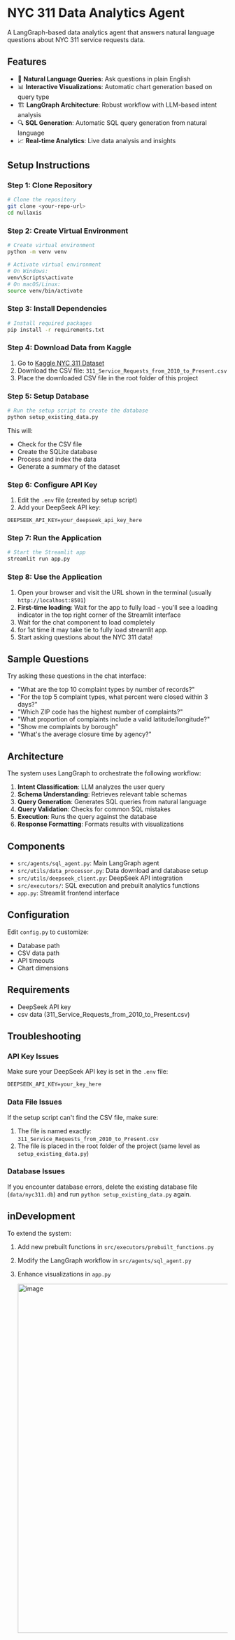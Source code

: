 # NYC 311 Data Analytics Agent

A LangGraph-based data analytics agent that answers natural language questions about NYC 311 service requests data.

## Features

- 🤖 **Natural Language Queries**: Ask questions in plain English
- 📊 **Interactive Visualizations**: Automatic chart generation based on query type
- 🏗️ **LangGraph Architecture**: Robust workflow with LLM-based intent analysis
- 🔍 **SQL Generation**: Automatic SQL query generation from natural language
- 📈 **Real-time Analytics**: Live data analysis and insights

## Setup Instructions

### Step 1: Clone Repository

```bash
# Clone the repository
git clone <your-repo-url>
cd nullaxis
```

### Step 2: Create Virtual Environment

```bash
# Create virtual environment
python -m venv venv

# Activate virtual environment
# On Windows:
venv\Scripts\activate
# On macOS/Linux:
source venv/bin/activate
```

### Step 3: Install Dependencies

```bash
# Install required packages
pip install -r requirements.txt
```

### Step 4: Download Data from Kaggle

1. Go to [Kaggle NYC 311 Dataset](https://www.kaggle.com/datasets/nycdata/nyc-311-service-requests)
2. Download the CSV file: `311_Service_Requests_from_2010_to_Present.csv`
3. Place the downloaded CSV file in the root folder of this project

### Step 5: Setup Database

```bash
# Run the setup script to create the database
python setup_existing_data.py
```

This will:
- Check for the CSV file
- Create the SQLite database
- Process and index the data
- Generate a summary of the dataset

### Step 6: Configure API Key

1. Edit the `.env` file (created by setup script)
2. Add your DeepSeek API key:
```
DEEPSEEK_API_KEY=your_deepseek_api_key_here
```

### Step 7: Run the Application

```bash
# Start the Streamlit app
streamlit run app.py
```

### Step 8: Use the Application

1. Open your browser and visit the URL shown in the terminal (usually `http://localhost:8501`)
2. **First-time loading**: Wait for the app to fully load - you'll see a loading indicator in the top right corner of the Streamlit interface
3. Wait for the chat component to load completely
4. for 1st time it may take tie to fully load streamlit app.
5. Start asking questions about the NYC 311 data!

## Sample Questions

Try asking these questions in the chat interface:

- "What are the top 10 complaint types by number of records?"
- "For the top 5 complaint types, what percent were closed within 3 days?"
- "Which ZIP code has the highest number of complaints?"
- "What proportion of complaints include a valid latitude/longitude?"
- "Show me complaints by borough"
- "What's the average closure time by agency?"

## Architecture

The system uses LangGraph to orchestrate the following workflow:

1. **Intent Classification**: LLM analyzes the user query
2. **Schema Understanding**: Retrieves relevant table schemas
3. **Query Generation**: Generates SQL queries from natural language
4. **Query Validation**: Checks for common SQL mistakes
5. **Execution**: Runs the query against the database
6. **Response Formatting**: Formats results with visualizations

## Components

- `src/agents/sql_agent.py`: Main LangGraph agent
- `src/utils/data_processor.py`: Data download and database setup
- `src/utils/deepseek_client.py`: DeepSeek API integration
- `src/executors/`: SQL execution and prebuilt analytics functions
- `app.py`: Streamlit frontend interface

## Configuration

Edit `config.py` to customize:
- Database path
- CSV data path
- API timeouts
- Chart dimensions

## Requirements

- DeepSeek API key
- csv data (311_Service_Requests_from_2010_to_Present.csv)

## Troubleshooting

### API Key Issues
Make sure your DeepSeek API key is set in the `.env` file:
```
DEEPSEEK_API_KEY=your_key_here
```

### Data File Issues
If the setup script can't find the CSV file, make sure:
1. The file is named exactly: `311_Service_Requests_from_2010_to_Present.csv`
2. The file is placed in the root folder of the project (same level as `setup_existing_data.py`)

### Database Issues
If you encounter database errors, delete the existing database file (`data/nyc311.db`) and run `python setup_existing_data.py` again.

## inDevelopment

To extend the system:

1. Add new prebuilt functions in `src/executors/prebuilt_functions.py`
2. Modify the LangGraph workflow in `src/agents/sql_agent.py`
3. Enhance visualizations in `app.py`

   <img width="1875" height="796" alt="image" src="https://github.com/user-attachments/assets/5fad91c3-c6df-4969-9293-18f0bc062f47" />


